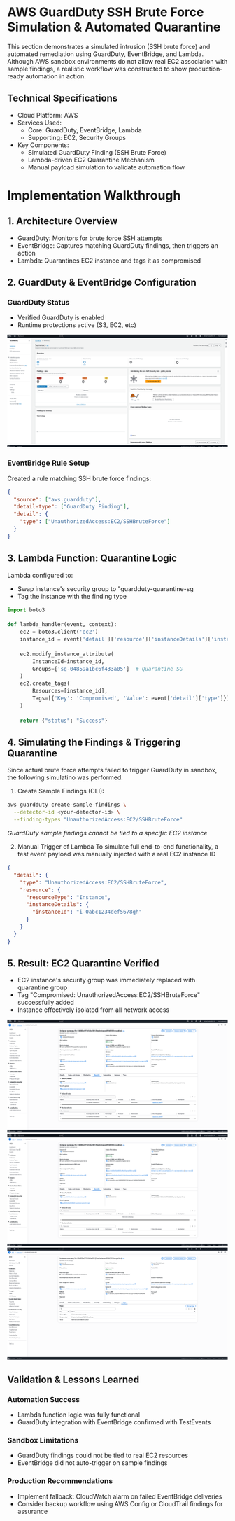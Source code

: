 # AWS GuardDuty SSH Brute Force Simulation & Automated Quarantine
This section demonstrates a simulated intrusion (SSH brute force) and automated remediation using GuardDuty, EventBridge, and Lambda. Although AWS sandbox environments do not allow real EC2 association with sample findings, a realistic workflow was constructed to show production-ready automation in action.

## Technical Specifications
- Cloud Platform: AWS
- Services Used:
  - Core: GuardDuty, EventBridge, Lambda
  - Supporting: EC2, Security Groups
- Key Components:
  - Simulated GuardDuty Finding (SSH Brute Force)
  - Lambda-driven EC2 Quarantine Mechanism
  - Manual payload simulation to validate automation flow

# Implementation Walkthrough
## 1. Architecture Overview
- GuardDuty: Monitors for brute force SSH attempts
- EventBridge: Captures matching GuardDuty findings, then triggers an action
- Lambda: Quarantines EC2 instance and tags it as compromised

## 2. GuardDuty & EventBridge Configuration
### GuardDuty Status 
- Verified GuardDuty is enabled
- Runtime protections active (S3, EC2, etc)

![](https://github.com/ChadVanHalen/Tech-Portfolio/blob/main/projects/AWS%20VPC%20Hardening%20NIST%20CIS%20Compliance/images/Step%205/5%20GuardDuty%20on%20and%20active.png)

### EventBridge Rule Setup
Created a rule matching SSH brute force findings:
```json
{
  "source": ["aws.guardduty"],
  "detail-type": ["GuardDuty Finding"],
  "detail": {
    "type": ["UnauthorizedAccess:EC2/SSHBruteForce"]
  }
}
```

## 3. Lambda Function: Quarantine Logic
Lambda configured to:
- Swap instance's security group to "guardduty-quarantine-sg
- Tag the instance with the finding type
```python
import boto3

def lambda_handler(event, context):
    ec2 = boto3.client('ec2')
    instance_id = event['detail']['resource']['instanceDetails']['instanceId']

    ec2.modify_instance_attribute(
        InstanceId=instance_id,
        Groups=['sg-04859a1bc6f433a05']  # Quarantine SG
    )
    ec2.create_tags(
        Resources=[instance_id],
        Tags=[{'Key': 'Compromised', 'Value': event['detail']['type']}]
    )

    return {"status": "Success"}
```

## 4. Simulating the Findings & Triggering Quarantine
Since actual brute force attempts failed to trigger GuardDuty in sandbox, the following simulatino was performed:

1. Create Sample Findings (CLI):
```bash
aws guardduty create-sample-findings \
  --detector-id <your-detector-id> \
  --finding-types "UnauthorizedAccess:EC2/SSHBruteForce"
```
*GuardDuty sample findings cannot be tied to a specific EC2 instance*

2. Manual Trigger of Lambda
To simulate full end-to-end functionality, a test event payload was manually injected with a real EC2 instance ID

```json
{
  "detail": {
    "type": "UnauthorizedAccess:EC2/SSHBruteForce",
    "resource": {
      "resourceType": "Instance",
      "instanceDetails": {
        "instanceId": "i-0abc1234def5678gh"
      }
    }
  }
}
```
## 5. Result: EC2 Quarantine Verified
- EC2 instance's security group was immediately replaced with quarantine group
- Tag "Compromised: UnauthorizedAccess:EC2/SSHBruteForce" successfully added
- Instance effectively isolated from all network access

![](https://github.com/ChadVanHalen/Tech-Portfolio/blob/main/projects/AWS%20VPC%20Hardening%20NIST%20CIS%20Compliance/images/Step%205/9%20Instance%20settings%20pre%20quarantine.png)
![](https://github.com/ChadVanHalen/Tech-Portfolio/blob/main/projects/AWS%20VPC%20Hardening%20NIST%20CIS%20Compliance/images/Step%205/13%20As%20we%20can%20see%2C%20the%20instance%20has%20been%20quarantined.png)
![](https://github.com/ChadVanHalen/Tech-Portfolio/blob/main/projects/AWS%20VPC%20Hardening%20NIST%20CIS%20Compliance/images/Step%205/14%20EC2%20compromised%20tag.png)

## Validation & Lessons Learned
### Automation Success
- Lambda function logic was fully functional
- GuardDuty integration with EventBridge confirmed with TestEvents

### Sandbox Limitations
- GuardDuty findings could not be tied to real EC2 resources
- EventBridge did not auto-trigger on sample findings

### Production Recommendations
- Implement fallback: CloudWatch alarm on failed EventBridge deliveries
- Consider backup workflow using AWS Config or CloudTrail findings for assurance
